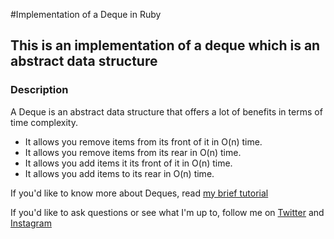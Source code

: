 #Implementation of a Deque in Ruby
## This is an implementation of a deque which is an abstract data structure

### Description
A Deque is an abstract data structure that offers a lot of benefits in terms of time complexity. 
* It allows you remove items from its front of it in O(n) time.
* It allows you remove items from its rear in O(n) time.
* It allows you add items it its front of it in O(n) time.
* It allows you add items to its rear in O(n) time.

If you'd like to know more about Deques, read [my brief tutorial](https://medium.com/@oluwadamilareo_/implementing-a-deque-in-ruby-cf6e9bfd9c3c)

If you'd like to ask questions or see what I'm up to, follow me on [Twitter](https://twitter.com/oluwadamilareo_) and [Instagram](https://instagram.com/oluwadamilareolusakin)
